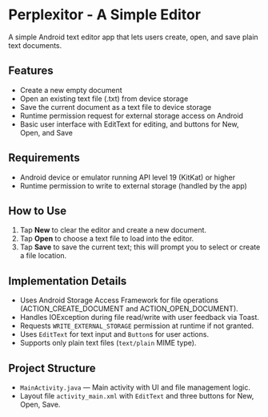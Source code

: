 
# Perplexitor - A Simple Editor

A simple Android text editor app that lets users create, open, and save plain text documents.

## Features

- Create a new empty document
- Open an existing text file (.txt) from device storage
- Save the current document as a text file to device storage
- Runtime permission request for external storage access on Android
- Basic user interface with EditText for editing, and buttons for New, Open, and Save

## Requirements

- Android device or emulator running API level 19 (KitKat) or higher
- Runtime permission to write to external storage (handled by the app)

## How to Use

1. Tap **New** to clear the editor and create a new document.
2. Tap **Open** to choose a text file to load into the editor.
3. Tap **Save** to save the current text; this will prompt you to select or create a file location.

## Implementation Details

- Uses Android Storage Access Framework for file operations (ACTION_CREATE_DOCUMENT and ACTION_OPEN_DOCUMENT).
- Handles IOException during file read/write with user feedback via Toast.
- Requests `WRITE_EXTERNAL_STORAGE` permission at runtime if not granted.
- Uses `EditText` for text input and `Button`s for user actions.
- Supports only plain text files (`text/plain` MIME type).

## Project Structure

- `MainActivity.java` — Main activity with UI and file management logic.
- Layout file `activity_main.xml` with `EditText` and three buttons for New, Open, Save.


